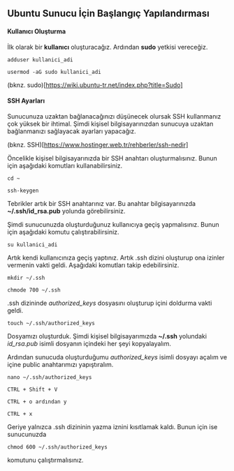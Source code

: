 ## Ubuntu Sunucu İçin Başlangıç Yapılandırması

#### Kullanıcı Oluşturma

İlk olarak bir **kullanıcı** oluşturacağız. Ardından **sudo** yetkisi vereceğiz.

```
adduser kullanici_adi

usermod -aG sudo kullanici_adi
```

(bknz. sudo)[https://wiki.ubuntu-tr.net/index.php?title=Sudo]

#### SSH Ayarları

Sunucunuza uzaktan bağlanacağınızı düşünecek olursak SSH kullanmanız çok yüksek bir ihtimal. Şimdi kişisel bilgisayarınızdan sunucuya uzaktan bağlanmanızı sağlayacak ayarları yapacağız.

(bknz. SSH)[https://www.hostinger.web.tr/rehberler/ssh-nedir]

Öncelikle kişisel bilgisayarınızda bir SSH anahtarı oluşturmalısınız. Bunun için aşağıdaki komutları kullanabilirsiniz.

```
cd ~

ssh-keygen
```

Tebrikler artık bir SSH anahtarınız var. Bu anahtar bilgisayarınızda **~/.ssh/id_rsa.pub** yolunda görebilirsiniz.

Şimdi sunucunuzda oluşturduğunuz kullanıcıya geçiş yapmalısınız. Bunun için aşağıdaki komutu çalıştırabilirsiniz.

```
su kullanici_adi
```

Artık kendi kullanıcınıza geçiş yaptınız. Artık .ssh dizini oluşturup ona izinler vermenin vakti geldi. Aşağıdaki komutları takip edebilirsiniz.

```
mkdir ~/.ssh

chmode 700 ~/.ssh
```

.ssh dizininde *authorized_keys* dosyasını oluşturup içini doldurma vakti geldi.

```
touch ~/.ssh/authorized_keys
```

Dosyamızı oluşturduk. Şimdi kişisel bilgisayarımızda **~/.ssh** yolundaki *id_rsa.pub* isimli dosyanın içindeki her şeyi kopyalayalım.

Ardından sunucuda oluşturduğumu *authorized_keys* isimli dosyayı açalım ve içine public anahtarımızı yapıştıralım.

```
nano ~/.ssh/authorized_keys

CTRL + Shift + V

CTRL + o ardından y

CTRL + x
```

Geriye yalnızca .ssh dizininin yazma iznini kısıtlamak kaldı. Bunun için ise sunucunuzda

```
chmod 600 ~/.ssh/authorized_keys
```

komutunu çalıştırmalısınız.
